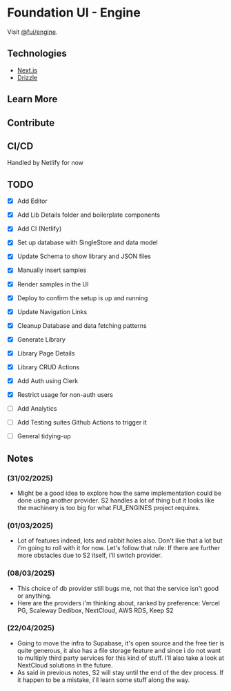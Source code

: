 # Foundation UI - Engine

Visit [@fui/engine](https://foundation-ui.netlify.app/).

## Technologies

- [Next.js](https://nextjs.org)
- [Drizzle](https://orm.drizzle.team)

## Learn More

## Contribute

## CI/CD

Handled by Netlify for now

## TODO

- [x] Add Editor
- [x] Add Lib Details folder and boilerplate components
- [x] Add CI (Netlify)
- [x] Set up database with SingleStore and data model
- [x] Update Schema to show library and JSON files
- [x] Manually insert samples
- [x] Render samples in the UI
- [x] Deploy to confirm the setup is up and running
- [x] Update Navigation Links
- [x] Cleanup Database and data fetching patterns
- [x] Generate Library
- [x] Library Page Details
- [x] Library CRUD Actions
- [x] Add Auth using Clerk
- [x] Restrict usage for non-auth users

- [ ] Add Analytics
- [ ] Add Testing suites Github Actions to trigger it
- [ ] General tidying-up

## Notes

### (31/02/2025)

- Might be a good idea to explore how the same implementation could be done using another provider.
  S2 handles a lot of thing but it looks like the machinery is too big for what FUI_ENGINES project requires.

### (01/03/2025)

- Lot of features indeed, lots and rabbit holes also. Don't like that a lot but i'm going to roll with it for now.
  Let's follow that rule: If there are further more obstacles due to S2 itself, i'll switch provider.

### (08/03/2025)

- This choice of db provider still bugs me, not that the service isn't good or anything.
- Here are the providers i'm thinking about, ranked by preference: Vercel PG, Scaleway Dedibox, NextCloud, AWS RDS, Keep S2

### (22/04/2025)

- Going to move the infra to Supabase, it's open source and the free tier is quite generous, it also has a file storage feature and since i do not want to multiply third party services for this kind of stuff. I'll also take a look at NextCloud solutions in the future.
- As said in previous notes, S2 will stay until the end of the dev process. If it happen to be a mistake, i'll learn some stuff along the way.
